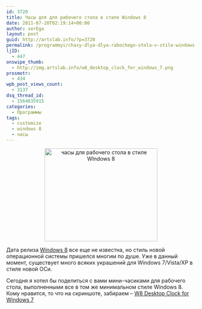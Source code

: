 ```yaml
---
id: 3720
title: Часы для для рабочего стола в стиле Windows 8
date: 2011-07-20T02:19:14+00:00
author: serEga
layout: post
guid: http://artslab.info/?p=3720
permalink: /programmyi/chasy-dlya-dlya-rabochego-stola-v-stile-windows-8/
ljID:
  - 447
onswipe_thumb:
  - http://img.artslab.info/w8_desktop_clock_for_windows_7.png
prosmotr:
  - 434
wpb_post_views_count:
  - 3137
dsq_thread_id:
  - 1564635915
categories:
  - Программы
tags:
  - customize
  - windows 8
  - часы
---
```

<center>
  <a href="http://img.artslab.info/w8_desktop_clock_for_windows_7.png"><img src="http://img.artslab.info/w8_desktop_clock_for_windows_7-300x248.png" alt="часы для рабочего стола в стиле WIndows 8" title="w8_desktop_clock_for_windows_7" width="300" height="248" class="alignnone size-medium wp-image-3726" /></a>
</center>

Дата релиза [Windows 8](http://artslab.info/tag/windows-8/) все еще не известна, но стиль новой операционной системы пришелся многим по душе. Уже в данный момент, существует много всяких украшений для Windows 7/Vista/XP в стиле новой ОСи.

Сегодня я хотел бы поделиться с вами мини-часиками для рабочего стола, выполненными все в том же минимальном стиле Windows 8. Кому нравится, то что на скриншоте, забираем &#8211; [W8 Desktop Clock for Windows 7](http://yvidhiatama.deviantart.com/art/W8-Desktop-Clock-for-Windows-7-215344903?q=gallery%3Ayvidhiatama&qo=3 "часы для рабочего стола в стиле Windows 8")